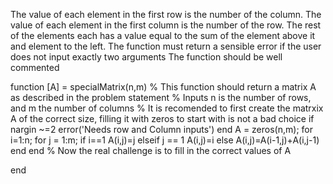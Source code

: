 The value of each element in the first row is the number of the column.
The value of each element in the first column is the number of the row.
The rest of the elements each has a value equal to the sum of the element above it and element to the left.
The function must return a sensible error if the user does not input exactly two arguments
The function should be well commented


function [A] = specialMatrix(n,m)
% This function should return a matrix A as described in the problem statement
% Inputs n is the number of rows, and m the number of columns
% It is recomended to first create the matrxix A of the correct size, filling it with zeros to start with is not a bad choice
if nargin ~=2 
    error('Needs row and Column inputs')
end
A = zeros(n,m);
for i=1:n;
   for j = 1:m;
     if i==1
         A(i,j)=j
     elseif j == 1
    A(i,j)=i
     else
         A(i,j)=A(i-1,j)+A(i,j-1)
     end
   end
% Now the real challenge is to fill in the correct values of A

end
